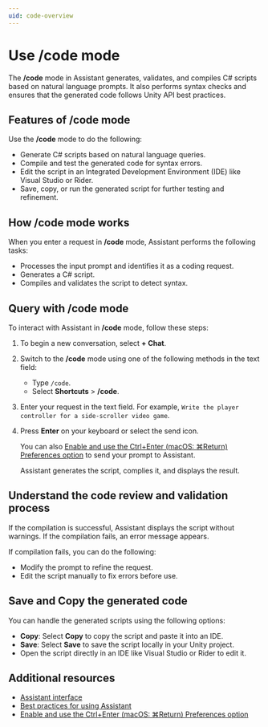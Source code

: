```yaml
---
uid: code-overview
---
```


# Use /code mode

The **/code** mode in Assistant generates, validates, and compiles C# scripts based on natural language prompts. It also performs syntax checks and ensures that the generated code follows Unity API best practices.

## Features of /code mode

Use the **/code** mode to do the following:

* Generate C# scripts based on natural language queries.
* Compile and test the generated code for syntax errors.
* Edit the script in an Integrated Development Environment (IDE) like Visual Studio or Rider.
* Save, copy, or run the generated script for further testing and refinement.

## How /code mode works

When you enter a request in **/code** mode, Assistant performs the following tasks:

* Processes the input prompt and identifies it as a coding request.
* Generates a C# script.
* Compiles and validates the script to detect syntax.

## Query with /code mode

To interact with Assistant in **/code** mode, follow these steps:

1. To begin a new conversation, select **+ Chat**.
1. Switch to the **/code** mode using one of the following methods in the text field:

   * Type `/code`.
   * Select **Shortcuts** > **/code**.
1. Enter your request in the text field. For example, `Write the player controller for a side-scroller video game`.
1. Press **Enter** on your keyboard or select the send icon.
   
   You can also [Enable and use the Ctrl+Enter (macOS: ⌘Return) Preferences option](xref:preferences) to send your prompt to Assistant.

   Assistant generates the script, complies it, and displays the result.

## Understand the code review and validation process

If the compilation is successful, Assistant displays the script without warnings. If the compilation fails, an error message appears. 

If compilation fails, you can do the following:

* Modify the prompt to refine the request.
* Edit the script manually to fix errors before use.

## Save and Copy the generated code

You can handle the generated scripts using the following options:

* **Copy**: Select **Copy** to copy the script and paste it into an IDE.
* **Save**: Select **Save** to save the script locally in your Unity project.
* Open the script directly in an IDE like Visual Studio or Rider to edit it. 

## Additional resources

* [Assistant interface](xref:assistant-interface)
* [Best practices for using Assistant](xref:assistant-best)
* [Enable and use the Ctrl+Enter (macOS: ⌘Return) Preferences option](xref:preferences)